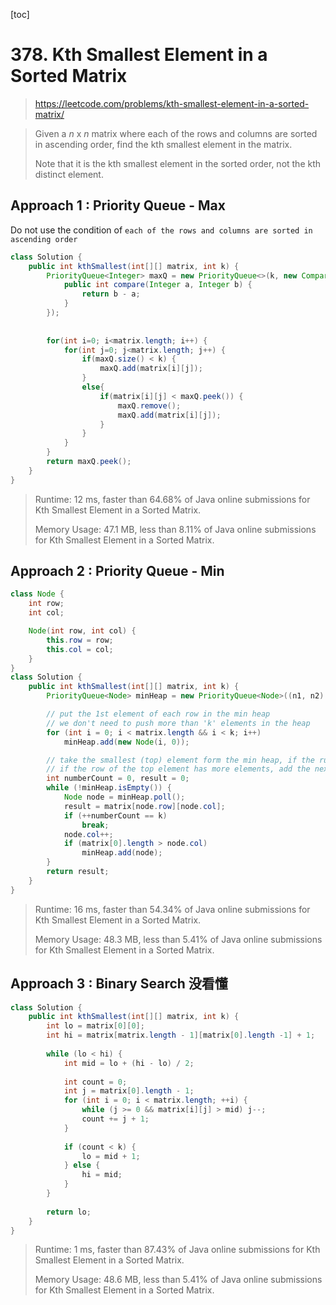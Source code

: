 [toc]

# 378. Kth Smallest Element in a Sorted Matrix

> https://leetcode.com/problems/kth-smallest-element-in-a-sorted-matrix/

> Given a *n* x *n* matrix where each of the rows and columns are sorted in ascending order, find the kth smallest element in the matrix.
>
> Note that it is the kth smallest element in the sorted order, not the kth distinct element.

## Approach 1 : Priority Queue - Max

 Do not use the condition of `each of the rows and columns are sorted in ascending order`

```java
class Solution {
    public int kthSmallest(int[][] matrix, int k) {
        PriorityQueue<Integer> maxQ = new PriorityQueue<>(k, new Comparator<Integer>(){
            public int compare(Integer a, Integer b) {
                return b - a;
            }
        });
        
        
        for(int i=0; i<matrix.length; i++) {
            for(int j=0; j<matrix.length; j++) {
                if(maxQ.size() < k) {
                    maxQ.add(matrix[i][j]);
                }
                else{
                    if(matrix[i][j] < maxQ.peek()) {
                        maxQ.remove();
                        maxQ.add(matrix[i][j]);
                    }
                }
            }
        }
        return maxQ.peek();
    }
}
```

> Runtime: 12 ms, faster than 64.68% of Java online submissions for Kth Smallest Element in a Sorted Matrix.
>
> Memory Usage: 47.1 MB, less than 8.11% of Java online submissions for Kth Smallest Element in a Sorted Matrix.

## Approach 2 : Priority Queue - Min

```java
class Node {
    int row;
    int col;

    Node(int row, int col) {
        this.row = row;
        this.col = col;
    }
}
class Solution {
    public int kthSmallest(int[][] matrix, int k) {
        PriorityQueue<Node> minHeap = new PriorityQueue<Node>((n1, n2) -> matrix[n1.row][n1.col] - matrix[n2.row][n2.col]);

        // put the 1st element of each row in the min heap
        // we don't need to push more than 'k' elements in the heap
        for (int i = 0; i < matrix.length && i < k; i++)
            minHeap.add(new Node(i, 0));

        // take the smallest (top) element form the min heap, if the running count is equal to k return the number
        // if the row of the top element has more elements, add the next element to the heap
        int numberCount = 0, result = 0;
        while (!minHeap.isEmpty()) {
            Node node = minHeap.poll();
            result = matrix[node.row][node.col];
            if (++numberCount == k)
                break;
            node.col++;
            if (matrix[0].length > node.col)
                minHeap.add(node);
        }
        return result;
    }
}
```

>Runtime: 16 ms, faster than 54.34% of Java online submissions for Kth Smallest Element in a Sorted Matrix.
>
>Memory Usage: 48.3 MB, less than 5.41% of Java online submissions for Kth Smallest Element in a Sorted Matrix.

## Approach 3 : Binary Search 没看懂

```java
class Solution {
    public int kthSmallest(int[][] matrix, int k) {
        int lo = matrix[0][0];
        int hi = matrix[matrix.length - 1][matrix[0].length -1] + 1;
        
        while (lo < hi) {
            int mid = lo + (hi - lo) / 2; 
            
            int count = 0;
            int j = matrix[0].length - 1;
            for (int i = 0; i < matrix.length; ++i) {
                while (j >= 0 && matrix[i][j] > mid) j--;
                count += j + 1;
            }
            
            if (count < k) {
                lo = mid + 1;
            } else {
                hi = mid;
            }
        }
        
        return lo;
    }
}
```

> Runtime: 1 ms, faster than 87.43% of Java online submissions for Kth Smallest Element in a Sorted Matrix.
>
> Memory Usage: 48.6 MB, less than 5.41% of Java online submissions for Kth Smallest Element in a Sorted Matrix.